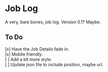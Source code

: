 # Job Log
A very, bare bones, job log. Version 0.1? Maybe. 

## To Do
[x] Have the Job Details fade in.<br>
[x] Mobile friendly.<br>
[ ] Add a bit more style.<br>
[ ] Update json file to include position, maybe url.
